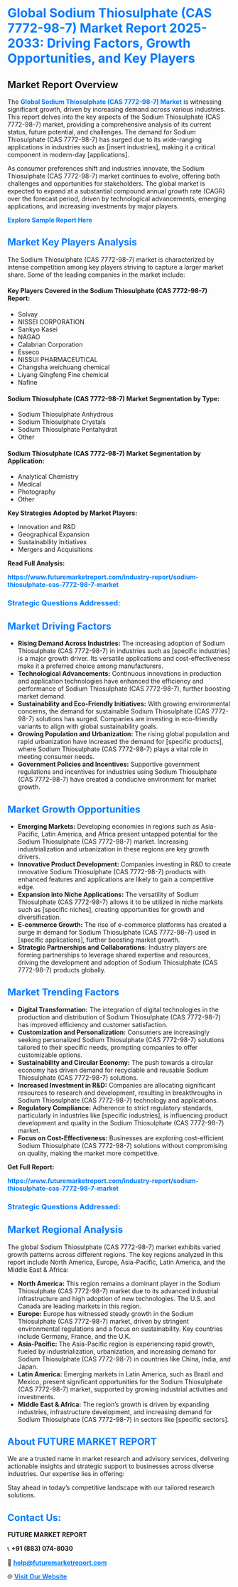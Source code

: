 <h1 style="color: #007BFF;">Global Sodium Thiosulphate (CAS 7772-98-7) Market Report 2025-2033: Driving Factors, Growth Opportunities, and Key Players</h1>

<section id="overview">
<h2>Market Report Overview</h2>
<p>The <a href="https://www.futuremarketreport.com/industry-report/sodium-thiosulphate-cas-7772-98-7-market" style="color: #007BFF; text-decoration: none;"><strong>Global Sodium Thiosulphate (CAS 7772-98-7) Market</strong></a> is witnessing significant growth, driven by increasing demand across various industries. This report delves into the key aspects of the Sodium Thiosulphate (CAS 7772-98-7) market, providing a comprehensive analysis of its current status, future potential, and challenges. The demand for Sodium Thiosulphate (CAS 7772-98-7) has surged due to its wide-ranging applications in industries such as [insert industries], making it a critical component in modern-day [applications].</p>
<p>As consumer preferences shift and industries innovate, the Sodium Thiosulphate (CAS 7772-98-7) market continues to evolve, offering both challenges and opportunities for stakeholders. The global market is expected to expand at a substantial compound annual growth rate (CAGR) over the forecast period, driven by technological advancements, emerging applications, and increasing investments by major players.</p>
</section>

<section id="overview">
<p><a href="https://www.futuremarketreport.com/request-sample/reportId=85337" style="color: #007BFF; text-decoration: none;"><strong>Explore Sample Report Here</strong></a></p>
</section>

<section id="key-players">
<h2 style="color: #007BFF;">Market Key Players Analysis</h2>
<p>The Sodium Thiosulphate (CAS 7772-98-7) market is characterized by intense competition among key players striving to capture a larger market share. Some of the leading companies in the market include:</p>
<h4>Key Players Covered in the Sodium Thiosulphate (CAS 7772-98-7) Report:</h4>
<ul><li>Solvay</li><li>NISSEI CORPORATION</li><li>Sankyo Kasei</li><li>NAGAO</li><li>Calabrian Corporation</li><li>Esseco</li><li>NISSUI PHARMACEUTICAL</li><li>Changsha weichuang chemical</li><li>Liyang Qingfeng Fine chemical</li><li>Nafine</li></ul>
<h4>Sodium Thiosulphate (CAS 7772-98-7) Market Segmentation by Type:</h4>
<ul><li>Sodium Thiosulphate Anhydrous</li><li>Sodium Thiosulphate Crystals</li><li>Sodium Thiosulphate Pentahydrat</li><li>Other</li></ul>

<h4>Sodium Thiosulphate (CAS 7772-98-7) Market Segmentation by Application:</h4>
<ul><li>Analytical Chemistry</li><li>Medical</li><li>Photography</li><li>Other</li></ul>
<p><strong>Key Strategies Adopted by Market Players:</strong></p>
<ul>
<li>Innovation and R&D</li>
<li>Geographical Expansion</li>
<li>Sustainability Initiatives</li>
<li>Mergers and Acquisitions</li>
</ul>
</section>

<section>
<p><strong>Read Full Analysis: </strong></p><a href="https://www.futuremarketreport.com/industry-report/sodium-thiosulphate-cas-7772-98-7-market" style="color: #007BFF; text-decoration: none;"><strong>https://www.futuremarketreport.com/industry-report/sodium-thiosulphate-cas-7772-98-7-market</strong></a>
<h3 style="color: #007BFF;">Strategic Questions Addressed:</h3>
</section>

<section id="driving-factors">
<h2 style="color: #007BFF;">Market Driving Factors</h2>
<ul>
<li><strong>Rising Demand Across Industries:</strong> The increasing adoption of Sodium Thiosulphate (CAS 7772-98-7) in industries such as [specific industries] is a major growth driver. Its versatile applications and cost-effectiveness make it a preferred choice among manufacturers.</li>
<li><strong>Technological Advancements:</strong> Continuous innovations in production and application technologies have enhanced the efficiency and performance of Sodium Thiosulphate (CAS 7772-98-7), further boosting market demand.</li>
<li><strong>Sustainability and Eco-Friendly Initiatives:</strong> With growing environmental concerns, the demand for sustainable Sodium Thiosulphate (CAS 7772-98-7) solutions has surged. Companies are investing in eco-friendly variants to align with global sustainability goals.</li>
<li><strong>Growing Population and Urbanization:</strong> The rising global population and rapid urbanization have increased the demand for [specific products], where Sodium Thiosulphate (CAS 7772-98-7) plays a vital role in meeting consumer needs.</li>
<li><strong>Government Policies and Incentives:</strong> Supportive government regulations and incentives for industries using Sodium Thiosulphate (CAS 7772-98-7) have created a conducive environment for market growth.</li>
</ul>
</section>

<section id="growth-opportunities">
<h2 style="color: #007BFF;">Market Growth Opportunities</h2>
<ul>
<li><strong>Emerging Markets:</strong> Developing economies in regions such as Asia-Pacific, Latin America, and Africa present untapped potential for the Sodium Thiosulphate (CAS 7772-98-7) market. Increasing industrialization and urbanization in these regions are key growth drivers.</li>
<li><strong>Innovative Product Development:</strong> Companies investing in R&D to create innovative Sodium Thiosulphate (CAS 7772-98-7) products with enhanced features and applications are likely to gain a competitive edge.</li>
<li><strong>Expansion into Niche Applications:</strong> The versatility of Sodium Thiosulphate (CAS 7772-98-7) allows it to be utilized in niche markets such as [specific niches], creating opportunities for growth and diversification.</li>
<li><strong>E-commerce Growth:</strong> The rise of e-commerce platforms has created a surge in demand for Sodium Thiosulphate (CAS 7772-98-7) used in [specific applications], further boosting market growth.</li>
<li><strong>Strategic Partnerships and Collaborations:</strong> Industry players are forming partnerships to leverage shared expertise and resources, driving the development and adoption of Sodium Thiosulphate (CAS 7772-98-7) products globally.</li>
</ul>
</section>

<section id="trending-factors">
<h2 style="color: #007BFF;">Market Trending Factors</h2>
<ul>
<li><strong>Digital Transformation:</strong> The integration of digital technologies in the production and distribution of Sodium Thiosulphate (CAS 7772-98-7) has improved efficiency and customer satisfaction.</li>
<li><strong>Customization and Personalization:</strong> Consumers are increasingly seeking personalized Sodium Thiosulphate (CAS 7772-98-7) solutions tailored to their specific needs, prompting companies to offer customizable options.</li>
<li><strong>Sustainability and Circular Economy:</strong> The push towards a circular economy has driven demand for recyclable and reusable Sodium Thiosulphate (CAS 7772-98-7) solutions.</li>
<li><strong>Increased Investment in R&D:</strong> Companies are allocating significant resources to research and development, resulting in breakthroughs in Sodium Thiosulphate (CAS 7772-98-7) technology and applications.</li>
<li><strong>Regulatory Compliance:</strong> Adherence to strict regulatory standards, particularly in industries like [specific industries], is influencing product development and quality in the Sodium Thiosulphate (CAS 7772-98-7) market.</li>
<li><strong>Focus on Cost-Effectiveness:</strong> Businesses are exploring cost-efficient Sodium Thiosulphate (CAS 7772-98-7) solutions without compromising on quality, making the market more competitive.</li>
</ul>
</section>

<section>
<p><strong>Get Full Report: </strong></p><a href="https://www.futuremarketreport.com/industry-report/sodium-thiosulphate-cas-7772-98-7-market" style="color: #007BFF; text-decoration: none;"><strong>https://www.futuremarketreport.com/industry-report/sodium-thiosulphate-cas-7772-98-7-market</strong></a>
<h3 style="color: #007BFF;">Strategic Questions Addressed:</h3>
</section>


<section id="regional-analysis">
<h2 style="color: #007BFF;">Market Regional Analysis</h2>
<p>The global Sodium Thiosulphate (CAS 7772-98-7) market exhibits varied growth patterns across different regions. The key regions analyzed in this report include North America, Europe, Asia-Pacific, Latin America, and the Middle East & Africa:</p>
<ul>
<li><strong>North America:</strong> This region remains a dominant player in the Sodium Thiosulphate (CAS 7772-98-7) market due to its advanced industrial infrastructure and high adoption of new technologies. The U.S. and Canada are leading markets in this region.</li>
<li><strong>Europe:</strong> Europe has witnessed steady growth in the Sodium Thiosulphate (CAS 7772-98-7) market, driven by stringent environmental regulations and a focus on sustainability. Key countries include Germany, France, and the U.K.</li>
<li><strong>Asia-Pacific:</strong> The Asia-Pacific region is experiencing rapid growth, fueled by industrialization, urbanization, and increasing demand for Sodium Thiosulphate (CAS 7772-98-7) in countries like China, India, and Japan.</li>
<li><strong>Latin America:</strong> Emerging markets in Latin America, such as Brazil and Mexico, present significant opportunities for the Sodium Thiosulphate (CAS 7772-98-7) market, supported by growing industrial activities and investments.</li>
<li><strong>Middle East & Africa:</strong> The region’s growth is driven by expanding industries, infrastructure development, and increasing demand for Sodium Thiosulphate (CAS 7772-98-7) in sectors like [specific sectors].</li>
</ul>
</section>

<footer>
<h2 style="color: #007BFF;">About FUTURE MARKET REPORT</h2>
<p>We are a trusted name in market research and advisory services, delivering actionable insights and strategic support to businesses across diverse industries. Our expertise lies in offering:</p>

<p>Stay ahead in today’s competitive landscape with our tailored research solutions.</p>

<h2 style="color: #007BFF;">Contact Us:</h2>
<p><strong>FUTURE MARKET REPORT</strong></p>
<p>📞 <strong>+91 (883) 074-8030</strong></p>
<p>📧 <strong><a href="mailto:help@futuremarketreport.com" style="color: #007BFF;">help@futuremarketreport.com</a></strong></p>
<p>🌐 <strong><a href="https://www.futuremarketreport.com/" style="color: #007BFF;">Visit Our Website</a></strong></p>
</footer>
